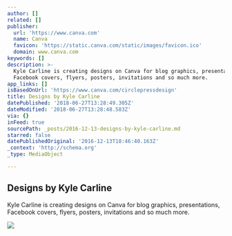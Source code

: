 ```yaml
---
author: []
related: []
publisher:
  url: 'https://www.canva.com'
  name: Canva
  favicon: 'https://static.canva.com/static/images/favicon.ico'
  domain: www.canva.com
keywords: []
description: >-
  Kyle Carline is creating designs on Canva for blog graphics, presentations,
  Facebook covers, flyers, posters, invitations and so much more.
app_links: []
isBasedOnUrl: 'https://www.canva.com/circlepressdesign'
title: Designs by Kyle Carline
datePublished: '2018-06-27T13:28:49.305Z'
dateModified: '2018-06-27T13:28:48.583Z'
via: {}
inFeed: true
sourcePath: _posts/2016-12-13-designs-by-kyle-carline.md
starred: false
datePublishedOriginal: '2016-12-13T18:46:40.163Z'
_context: 'http://schema.org'
_type: MediaObject

---
```

<article style=""><h1>Designs by Kyle Carline</h1><p>Kyle Carline is creating designs on Canva for blog graphics, presentations, Facebook covers, flyers, posters, invitations and so much more.</p><img src="https://profile.canva.com/users/UAB7iaa_sBA/avatars/1/200.jpg" /></article>